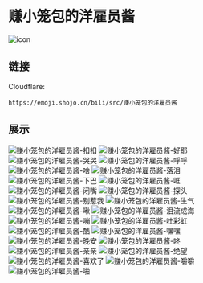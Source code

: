 # 赚小笼包的洋雇员酱
![icon](https://emoji.shojo.cn/bili/src/赚小笼包的洋雇员酱/icon.png)
## 链接
Cloudflare:
```
https://emoji.shojo.cn/bili/src/赚小笼包的洋雇员酱
```
## 展示
![赚小笼包的洋雇员酱-扣扣](https://emoji.shojo.cn/bili/src/赚小笼包的洋雇员酱/赚小笼包的洋雇员酱-扣扣.png)
![赚小笼包的洋雇员酱-好耶](https://emoji.shojo.cn/bili/src/赚小笼包的洋雇员酱/赚小笼包的洋雇员酱-好耶.png)
![赚小笼包的洋雇员酱-哭哭](https://emoji.shojo.cn/bili/src/赚小笼包的洋雇员酱/赚小笼包的洋雇员酱-哭哭.png)
![赚小笼包的洋雇员酱-呼呼](https://emoji.shojo.cn/bili/src/赚小笼包的洋雇员酱/赚小笼包的洋雇员酱-呼呼.png)
![赚小笼包的洋雇员酱-啥](https://emoji.shojo.cn/bili/src/赚小笼包的洋雇员酱/赚小笼包的洋雇员酱-啥.png)
![赚小笼包的洋雇员酱-落泪](https://emoji.shojo.cn/bili/src/赚小笼包的洋雇员酱/赚小笼包的洋雇员酱-落泪.png)
![赚小笼包的洋雇员酱-下巴](https://emoji.shojo.cn/bili/src/赚小笼包的洋雇员酱/赚小笼包的洋雇员酱-下巴.png)
![赚小笼包的洋雇员酱-哐](https://emoji.shojo.cn/bili/src/赚小笼包的洋雇员酱/赚小笼包的洋雇员酱-哐.png)
![赚小笼包的洋雇员酱-闭嘴](https://emoji.shojo.cn/bili/src/赚小笼包的洋雇员酱/赚小笼包的洋雇员酱-闭嘴.png)
![赚小笼包的洋雇员酱-探头](https://emoji.shojo.cn/bili/src/赚小笼包的洋雇员酱/赚小笼包的洋雇员酱-探头.png)
![赚小笼包的洋雇员酱-别惹我](https://emoji.shojo.cn/bili/src/赚小笼包的洋雇员酱/赚小笼包的洋雇员酱-别惹我.png)
![赚小笼包的洋雇员酱-生气](https://emoji.shojo.cn/bili/src/赚小笼包的洋雇员酱/赚小笼包的洋雇员酱-生气.png)
![赚小笼包的洋雇员酱-啾](https://emoji.shojo.cn/bili/src/赚小笼包的洋雇员酱/赚小笼包的洋雇员酱-啾.png)
![赚小笼包的洋雇员酱-泪流成海](https://emoji.shojo.cn/bili/src/赚小笼包的洋雇员酱/赚小笼包的洋雇员酱-泪流成海.png)
![赚小笼包的洋雇员酱-嘣](https://emoji.shojo.cn/bili/src/赚小笼包的洋雇员酱/赚小笼包的洋雇员酱-嘣.png)
![赚小笼包的洋雇员酱-吐彩虹](https://emoji.shojo.cn/bili/src/赚小笼包的洋雇员酱/赚小笼包的洋雇员酱-吐彩虹.png)
![赚小笼包的洋雇员酱-酷](https://emoji.shojo.cn/bili/src/赚小笼包的洋雇员酱/赚小笼包的洋雇员酱-酷.png)
![赚小笼包的洋雇员酱-嘿嘿](https://emoji.shojo.cn/bili/src/赚小笼包的洋雇员酱/赚小笼包的洋雇员酱-嘿嘿.png)
![赚小笼包的洋雇员酱-晚安](https://emoji.shojo.cn/bili/src/赚小笼包的洋雇员酱/赚小笼包的洋雇员酱-晚安.png)
![赚小笼包的洋雇员酱-咚](https://emoji.shojo.cn/bili/src/赚小笼包的洋雇员酱/赚小笼包的洋雇员酱-咚.png)
![赚小笼包的洋雇员酱-亲亲](https://emoji.shojo.cn/bili/src/赚小笼包的洋雇员酱/赚小笼包的洋雇员酱-亲亲.png)
![赚小笼包的洋雇员酱-绝望](https://emoji.shojo.cn/bili/src/赚小笼包的洋雇员酱/赚小笼包的洋雇员酱-绝望.png)
![赚小笼包的洋雇员酱-喜欢了](https://emoji.shojo.cn/bili/src/赚小笼包的洋雇员酱/赚小笼包的洋雇员酱-喜欢了.png)
![赚小笼包的洋雇员酱-嚼嚼](https://emoji.shojo.cn/bili/src/赚小笼包的洋雇员酱/赚小笼包的洋雇员酱-嚼嚼.png)
![赚小笼包的洋雇员酱-啪](https://emoji.shojo.cn/bili/src/赚小笼包的洋雇员酱/赚小笼包的洋雇员酱-啪.png)
